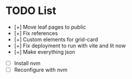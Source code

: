 # TODO List

- [+] Move leaf pages to public
- [+] Fix references
- [+] Custom elements for grid-card
- [+] Fix deployment to run with vite and lit now
- [+] Make everything json
- [ ] Install nvm
- [ ] Reconfigure with nvm